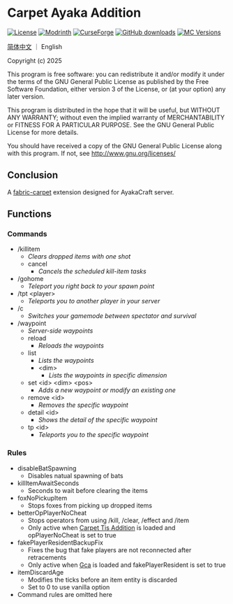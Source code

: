 # Carpet Ayaka Addition

[![License](https://img.shields.io/static/v1?label=license&message=gpl-v3.0&color=red)](http://www.gnu.org/licenses/gpl-3.0.txt)
[![Modrinth](https://img.shields.io/modrinth/dt/carpet-ayaka-addition?label=Modrinth%20Downloads)](https://modrinth.com/mod/carpet-ayaka-addition)
[![CurseForge](https://cf.way2muchnoise.eu/full_carpet-ayaka-addition_CurseForge%20Downloads.svg)](https://www.curseforge.com/minecraft/mc-mods/carpet-ayaka-addition)
[![GitHub downloads](https://img.shields.io/github/downloads/AyakaCraft/Carpet-Ayaka-Addition/total?label=Github%20downloads&logo=github)](https://github.com/AyakaCraft/Carpet-Ayaka-Addition/releases)
[![MC Versions](https://cf.way2muchnoise.eu/versions/MC%20Version_carpet-ayaka-addition_all.svg)](https://www.curseforge.com/minecraft/mc-mods/carpet-ayaka-addition)

[简体中文](README_zh.md) ｜ English

Copyright (c) 2025

This program is free software: you can redistribute it and/or modify
it under the terms of the GNU General Public License as published by
the Free Software Foundation, either version 3 of the License, or
(at your option) any later version.

This program is distributed in the hope that it will be useful,
but WITHOUT ANY WARRANTY; without even the implied warranty of
MERCHANTABILITY or FITNESS FOR A PARTICULAR PURPOSE. See the
GNU General Public License for more details.

You should have received a copy of the GNU General Public License
along with this program. If not, see <http://www.gnu.org/licenses/>

## Conclusion

A [fabric-carpet](https://github.com/gnembon/fabric-carpet/) extension designed for AyakaCraft server.

## Functions

### Commands

- /killitem
    - *Clears dropped items with one shot*
    - cancel
        - *Cancels the scheduled kill-item tasks*
- /gohome
    - *Teleport you right back to your spawn point*
- /tpt \<player>
    - *Teleports you to another player in your server*
- /c
    - *Switches your gamemode between spectator and survival*
- /waypoint
    - *Server-side waypoints*
    - reload
        - *Reloads the waypoints*
    - list
        - *Lists the waypoints*
        - \<dim>
            - *Lists the waypoints in specific dimension*
    - set \<id> \<dim> \<pos>
        - *Adds a new waypoint or modify an existing one*
    - remove \<id>
        - *Removes the specific waypoint*
    - detail \<id>
        - *Shows the detail of the specific waypoint*
    - tp \<id>
        - *Teleports you to the specific waypoint*

### Rules

- disableBatSpawning
    - Disables natual spawning of bats
- killItemAwaitSeconds
    - Seconds to wait before clearing the items
- foxNoPickupItem
    - Stops foxes from picking up dropped items
- betterOpPlayerNoCheat
    - Stops operators from using /kill, /clear, /effect and /item
    - Only active when [Carpet Tis Addition](https://github.com/TISUnion/Carpet-TIS-Addition) is loaded and opPlayerNoCheat is set to true
- fakePlayerResidentBackupFix
    - Fixes the bug that fake players are not reconnected after retracements
    - Only active when [Gca](https://github.com/Gu-ZT/gugle-carpet-addition) is loaded and fakePlayerResident is set to true
- itemDiscardAge
    - Modifies the ticks before an item entity is discarded
    - Set to 0 to use vanilla option
- Command rules are omitted here